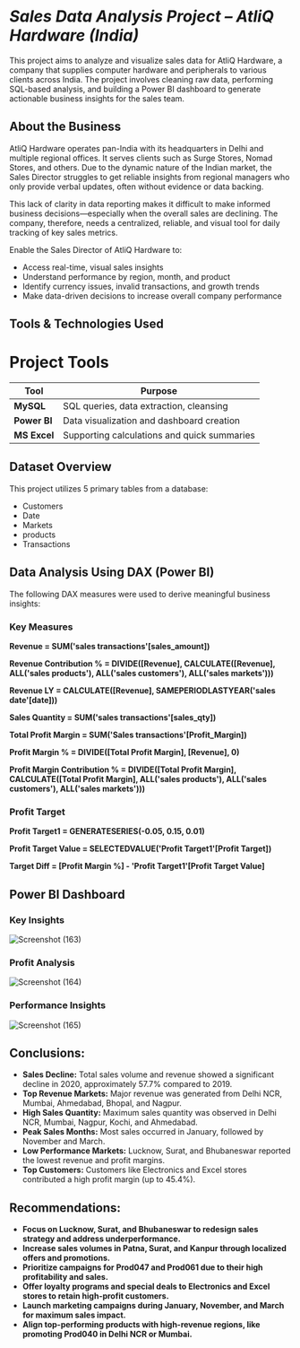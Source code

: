 # ***Sales Data Analysis Project – AtliQ Hardware (India)***

This project aims to analyze and visualize sales data for AtliQ Hardware, a company that supplies computer hardware and peripherals to various clients across India. The project involves cleaning raw data, performing SQL-based analysis, and building a Power BI dashboard to generate actionable business insights for the sales team.

## About the Business
AtliQ Hardware operates pan-India with its headquarters in Delhi and multiple regional offices. It serves clients such as Surge Stores, Nomad Stores, and others. Due to the dynamic nature of the Indian market, the Sales Director struggles to get reliable insights from regional managers who only provide verbal updates, often without evidence or data backing.

This lack of clarity in data reporting makes it difficult to make informed business decisions—especially when the overall sales are declining. The company, therefore, needs a centralized, reliable, and visual tool for daily tracking of key sales metrics.

Enable the Sales Director of AtliQ Hardware to:

- Access real-time, visual sales insights
- Understand performance by region, month, and product
- Identify currency issues, invalid transactions, and growth trends
- Make data-driven decisions to increase overall company performance

 ## Tools & Technologies Used

 # Project Tools

| Tool        | Purpose                                     |
|-------------|---------------------------------------------|
| **MySQL** | SQL queries, data extraction, cleansing     |
| **Power BI**| Data visualization and dashboard creation   |
| **MS Excel**| Supporting calculations and quick summaries |

## Dataset Overview
This project utilizes 5 primary tables from a database:

- Customers
- Date
- Markets
- products
- Transactions

## Data Analysis Using DAX (Power BI)
The following DAX measures were used to derive meaningful business insights:

### Key Measures

**Revenue = SUM('sales transactions'[sales_amount])**

**Revenue Contribution % = DIVIDE([Revenue], CALCULATE([Revenue], ALL('sales products'), ALL('sales customers'), ALL('sales markets')))**

**Revenue LY = CALCULATE([Revenue], SAMEPERIODLASTYEAR('sales date'[date]))**

**Sales Quantity = SUM('sales transactions'[sales_qty])**

**Total Profit Margin = SUM('Sales transactions'[Profit_Margin])**

**Profit Margin % = DIVIDE([Total Profit Margin], [Revenue], 0)**

**Profit Margin Contribution % = DIVIDE([Total Profit Margin], CALCULATE([Total Profit Margin], ALL('sales products'), ALL('sales customers'), ALL('sales markets')))**

### Profit Target

**Profit Target1 = GENERATESERIES(-0.05, 0.15, 0.01)**

**Profit Target Value = SELECTEDVALUE('Profit Target1'[Profit Target])**

**Target Diff = [Profit Margin %] - 'Profit Target1'[Profit Target Value]**

## Power BI Dashboard

### Key Insights

![Screenshot (163)](https://github.com/user-attachments/assets/2260d9f8-3e3b-4e7c-bba6-7f7b8c7fbcb2)

### Profit Analysis

![Screenshot (164)](https://github.com/user-attachments/assets/8d5684d8-2f31-4d1f-bcf9-89fd1d8bc55d)

### Performance Insights

![Screenshot (165)](https://github.com/user-attachments/assets/8bb7f56a-49c8-423e-97ec-495cd299efbb)

## Conclusions:

- **Sales Decline:** Total sales volume and revenue showed a significant decline in 2020, approximately 57.7% compared to 2019.
- **Top Revenue Markets:** Major revenue was generated from Delhi NCR, Mumbai, Ahmedabad, Bhopal, and Nagpur.
- **High Sales Quantity:** Maximum sales quantity was observed in Delhi NCR, Mumbai, Nagpur, Kochi, and Ahmedabad.
- **Peak Sales Months:** Most sales occurred in January, followed by November and March.
- **Low Performance Markets:** Lucknow, Surat, and Bhubaneswar reported the lowest revenue and profit margins.
- **Top Customers:** Customers like Electronics and Excel stores contributed a high profit margin (up to 45.4%).

## Recommendations:

- **Focus on Lucknow, Surat, and Bhubaneswar to redesign sales strategy and address underperformance.** 
- **Increase sales volumes in Patna, Surat, and Kanpur through localized offers and promotions.** 
- **Prioritize campaigns for Prod047 and Prod061 due to their high profitability and sales.** 
- **Offer loyalty programs and special deals to Electronics and Excel stores to retain high-profit customers.**
- **Launch marketing campaigns during January, November, and March for maximum sales impact.**
- **Align top-performing products with high-revenue regions, like promoting Prod040 in Delhi NCR or Mumbai.**



